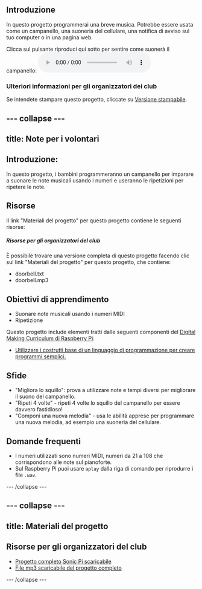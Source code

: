 ## Introduzione

In questo progetto programmerai una breve musica. Potrebbe essere usata come un campanello, una suoneria del cellulare, una notifica di avviso sul tuo computer o in una pagina web.

<div id="audio-preview" class="pdf-hidden">
Clicca sul pulsante riproduci qui sotto per sentire come suonerà il campanello: 
<audio controls preload> 
  <source src="resources/doorbell.mp3" type="audio/mpeg"> 
Il tuo browser non supporta l'elemento <code>audio</code>. 
</audio>
</div>

### Ulteriori informazioni per gli organizzatori dei club

Se intendete stampare questo progetto, cliccate su [Versione stampabile](https://projects.raspberrypi.org/it-IT/projects/compose-tune/print).

--- collapse ---
---
title: Note per i volontari
---

## Introduzione:

In questo progetto, i bambini programmeranno un campanello per imparare a suonare le note musicali usando i numeri e useranno le ripetizioni per ripetere le note.

## Risorse

Il link "Materiali del progetto" per questo progetto contiene le seguenti risorse:

##### Risorse per gli organizzatori del club

È possibile trovare una versione completa di questo progetto facendo clic sul link "Materiali del progetto" per questo progetto, che contiene:

* doorbell.txt
* doorbell.mp3

## Obiettivi di apprendimento

* Suonare note musicali usando i numeri MIDI
* Ripetizione

Questo progetto include elementi tratti dalle seguenti componenti del [Digital Making Curriculum di Raspberry Pi](https://rpf.io/curriculum):

* [Utilizzare i costrutti base di un linguaggio di programmazione per creare programmi semplici.](https://www.raspberrypi.org/curriculum/programming/creator)

## Sfide

* "Migliora lo squillo": prova a utilizzare note e tempi diversi per migliorare il suono del campanello.
* "Ripeti 4 volte" - ripeti 4 volte lo squillo del campanello per essere davvero fastidioso!
* "Componi una nuova melodia" - usa le abilità apprese per programmare una nuova melodia, ad esempio una suoneria del cellulare.

## Domande frequenti

* I numeri utilizzati sono numeri MIDI, numeri da 21 a 108 che corrispondono alle note sul pianoforte.
* Sul Raspberry Pi puoi usare `aplay` dalla riga di comando per riprodurre i file `.wav`.

--- /collapse ---

--- collapse ---
---
title: Materiali del progetto
---

## Risorse per gli organizzatori del club

* [Progetto completo Sonic Pi scaricabile](resources/doorbell.txt)
* [File mp3 scaricabile del progetto completo](resources/doorbell.mp3)

--- /collapse ---